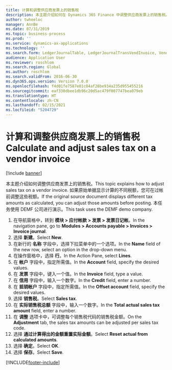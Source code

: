 ```yaml
---
title: 计算和调整供应商发票上的销售税
description: 本主题介绍如何在 Dynamics 365 Finance 中调整供应商发票上的销售税。
author: twheeloc
manager: AnnBe
ms.date: 07/31/2019
ms.topic: business-process
ms.prod: ''
ms.service: dynamics-ax-applications
ms.technology: ''
ms.search.form: LedgerJournalTable, LedgerJournalTransVendInvoice, VendTableLookup, TaxTmpWorkTrans
audience: Application User
ms.reviewer: roschlom
ms.search.region: Global
ms.author: roschlom
ms.search.validFrom: 2016-06-30
ms.dyn365.ops.version: Version 7.0.0
ms.openlocfilehash: f4d01fe7587e01c04af28be934a235d955455216
ms.sourcegitcommit: eaf330dbee1db96c20d5ac479f007747bea079eb
ms.translationtype: HT
ms.contentlocale: zh-CN
ms.lasthandoff: 02/15/2021
ms.locfileid: "5204729"
---
```

# <a name="calculate-and-adjust-sales-tax-on-a-vendor-invoice"></a><span data-ttu-id="64cb6-103">计算和调整供应商发票上的销售税</span><span class="sxs-lookup"><span data-stu-id="64cb6-103">Calculate and adjust sales tax on a vendor invoice</span></span>

[!include [banner](../../includes/banner.md)]

<span data-ttu-id="64cb6-104">本主题介绍如何调整供应商发票上的销售税。</span><span class="sxs-lookup"><span data-stu-id="64cb6-104">This topic explains how to adjust sales tax on a vendor invoice.</span></span> <span data-ttu-id="64cb6-105">如果原始单据显示计算的不同税额，您可在过帐前调整这些税额。</span><span class="sxs-lookup"><span data-stu-id="64cb6-105">If the original source document displays different tax amounts as calculated, you can adjust those amounts before posting.</span></span> <span data-ttu-id="64cb6-106">本任务使用 DEMF 公司进行演示。</span><span class="sxs-lookup"><span data-stu-id="64cb6-106">This task uses the DEMF demo company.</span></span>

1. <span data-ttu-id="64cb6-107">在导航窗格中，转到 **模块 > 应付帐款 > 发票 > 发票日记帐**。</span><span class="sxs-lookup"><span data-stu-id="64cb6-107">In the navigation pane, go to **Modules > Accounts payable > Invoices > Invoice journal**.</span></span>
2. <span data-ttu-id="64cb6-108">选择 **新建**。</span><span class="sxs-lookup"><span data-stu-id="64cb6-108">Select **New**.</span></span>
3. <span data-ttu-id="64cb6-109">在新行的 **名称** 字段中，选择下拉菜单中的一个选项。</span><span class="sxs-lookup"><span data-stu-id="64cb6-109">In the **Name** field of the new row, select an option in the drop-down menu.</span></span>
4. <span data-ttu-id="64cb6-110">在操作窗格中，选择 **行**。</span><span class="sxs-lookup"><span data-stu-id="64cb6-110">In the Action Pane, select **Lines**.</span></span>
5. <span data-ttu-id="64cb6-111">在 **帐户** 字段中，指定所需值。</span><span class="sxs-lookup"><span data-stu-id="64cb6-111">In the **Account** field, specify the desired values.</span></span>
6. <span data-ttu-id="64cb6-112">在 **发票** 字段中，键入一个值。</span><span class="sxs-lookup"><span data-stu-id="64cb6-112">In the **Invoice** field, type a value.</span></span>
7. <span data-ttu-id="64cb6-113">在 **信用** 字段中，输入一个数字。</span><span class="sxs-lookup"><span data-stu-id="64cb6-113">In the **Credit** field, enter a number.</span></span>
8. <span data-ttu-id="64cb6-114">在 **抵销帐户** 字段中，指定所需值。</span><span class="sxs-lookup"><span data-stu-id="64cb6-114">In the **Offset account** field, specify the desired values.</span></span>
9. <span data-ttu-id="64cb6-115">选择 **销售税**。</span><span class="sxs-lookup"><span data-stu-id="64cb6-115">Select **Sales tax**.</span></span>
10. <span data-ttu-id="64cb6-116">在 **实际销售税总额** 字段中，输入一个数字。</span><span class="sxs-lookup"><span data-stu-id="64cb6-116">In the **Total actual sales tax amount** field, enter a number.</span></span>
11. <span data-ttu-id="64cb6-117">在 **调整** 选项卡中，可调整每个销售税代码的销售税金额。</span><span class="sxs-lookup"><span data-stu-id="64cb6-117">On the **Adjustment** tab, the sales tax amounts can be adjusted per sales tax code.</span></span>
12. <span data-ttu-id="64cb6-118">选择 **通过计算得出的金额重置实际金额**。</span><span class="sxs-lookup"><span data-stu-id="64cb6-118">Select **Reset actual from calculated amounts**.</span></span>
13. <span data-ttu-id="64cb6-119">选择 **确定**。</span><span class="sxs-lookup"><span data-stu-id="64cb6-119">Select **OK**.</span></span>
14. <span data-ttu-id="64cb6-120">选择 **保存**。</span><span class="sxs-lookup"><span data-stu-id="64cb6-120">Select **Save**.</span></span>



[!INCLUDE[footer-include](../../../includes/footer-banner.md)]